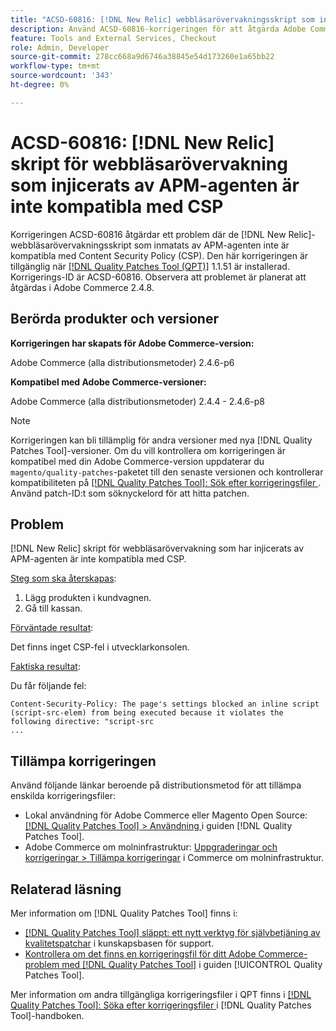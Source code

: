 ```yaml
---
title: "ACSD-60816: [!DNL New Relic] webbläsarövervakningsskript som injicerats av APM-agenten är inte kompatibla med CSP"
description: Använd ACSD-60816-korrigeringen för att åtgärda Adobe Commerce-problemet där de  [!DNL New Relic] webbläsarövervakningsskript som har injicerats av APM-agenten inte är kompatibla med Content Security Policy (CSP), vilket förhindrar att de körs.
feature: Tools and External Services, Checkout
role: Admin, Developer
source-git-commit: 278cc668a9d6746a38845e54d173260e1a65bb22
workflow-type: tm+mt
source-wordcount: '343'
ht-degree: 0%

---
```


# ACSD-60816: [!DNL New Relic] skript för webbläsarövervakning som injicerats av APM-agenten är inte kompatibla med CSP

Korrigeringen ACSD-60816 åtgärdar ett problem där de [!DNL New Relic]-webbläsarövervakningsskript som inmatats av APM-agenten inte är kompatibla med Content Security Policy (CSP). Den här korrigeringen är tillgänglig när [[!DNL Quality Patches Tool (QPT)]](https://experienceleague.adobe.com/en/docs/commerce-knowledge-base/kb/announcements/commerce-announcements/magento-quality-patches-released-new-tool-to-self-serve-quality-patches) 1.1.51 är installerad. Korrigerings-ID är ACSD-60816. Observera att problemet är planerat att åtgärdas i Adobe Commerce 2.4.8.

## Berörda produkter och versioner

**Korrigeringen har skapats för Adobe Commerce-version:**

Adobe Commerce (alla distributionsmetoder) 2.4.6-p6

**Kompatibel med Adobe Commerce-versioner:**

Adobe Commerce (alla distributionsmetoder) 2.4.4 - 2.4.6-p8

>[!NOTE]
>
>Korrigeringen kan bli tillämplig för andra versioner med nya [!DNL Quality Patches Tool]-versioner. Om du vill kontrollera om korrigeringen är kompatibel med din Adobe Commerce-version uppdaterar du `magento/quality-patches`-paketet till den senaste versionen och kontrollerar kompatibiliteten på [[!DNL Quality Patches Tool]: Sök efter korrigeringsfiler ](https://experienceleague.adobe.com/tools/commerce-quality-patches/index.html). Använd patch-ID:t som söknyckelord för att hitta patchen.

## Problem

[!DNL New Relic] skript för webbläsarövervakning som har injicerats av APM-agenten är inte kompatibla med CSP.

<u>Steg som ska återskapas</u>:

1. Lägg produkten i kundvagnen.
1. Gå till kassan.

<u>Förväntade resultat</u>:

Det finns inget CSP-fel i utvecklarkonsolen.

<u>Faktiska resultat</u>:

Du får följande fel:

```
Content-Security-Policy: The page's settings blocked an inline script (script-src-elem) from being executed because it violates the following directive: "script-src 
...
```

## Tillämpa korrigeringen

Använd följande länkar beroende på distributionsmetod för att tillämpa enskilda korrigeringsfiler:

* Lokal användning för Adobe Commerce eller Magento Open Source: [[!DNL Quality Patches Tool] > Användning ](/help/tools/quality-patches-tool/usage.md) i guiden [!DNL Quality Patches Tool].
* Adobe Commerce om molninfrastruktur: [Uppgraderingar och korrigeringar > Tillämpa korrigeringar](https://experienceleague.adobe.com/docs/commerce-cloud-service/user-guide/develop/upgrade/apply-patches.html) i Commerce om molninfrastruktur.

## Relaterad läsning

Mer information om [!DNL Quality Patches Tool] finns i:

* [[!DNL Quality Patches Tool] släppt: ett nytt verktyg för självbetjäning av kvalitetspatchar](https://experienceleague.adobe.com/en/docs/commerce-knowledge-base/kb/announcements/commerce-announcements/magento-quality-patches-released-new-tool-to-self-serve-quality-patches) i kunskapsbasen för support.
* [Kontrollera om det finns en korrigeringsfil för ditt Adobe Commerce-problem med  [!DNL Quality Patches Tool]](/help/tools/quality-patches-tool/patches-available-in-qpt/check-patch-for-magento-issue-with-magento-quality-patches.md) i guiden [!UICONTROL Quality Patches Tool].


Mer information om andra tillgängliga korrigeringsfiler i QPT finns i [[!DNL Quality Patches Tool]: Söka efter korrigeringsfiler ](https://experienceleague.adobe.com/tools/commerce-quality-patches/index.html) i [!DNL Quality Patches Tool]-handboken.
